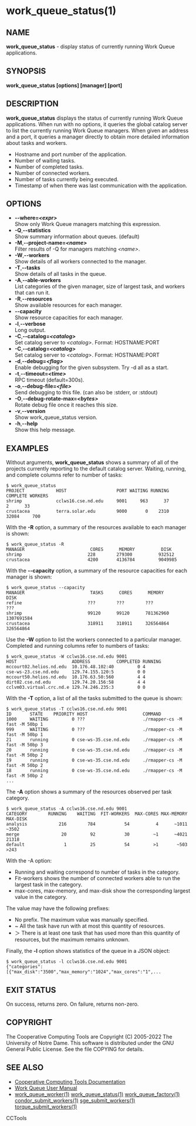 






















# work_queue_status(1)

## NAME
**work_queue_status** - display status of currently running Work Queue applications.

## SYNOPSIS
**work_queue_status [options] [manager] [port]**

## DESCRIPTION

**work_queue_status** displays the status of currently running Work Queue applications.
When run with no options, it queries the global catalog server to list the currently running
Work Queue managers.  When given an address and a port, it queries a manager directly to obtain
more detailed information about tasks and workers.


- Hostname and port number of the application.
- Number of waiting tasks.
- Number of completed tasks.
- Number of connected workers.
- Number of tasks currently being executed.
- Timestamp of when there was last communication with the application.


## OPTIONS

- **--where=_&lt;expr&gt;_**<br /> Show only Work Queue managers matching this expression.
- **-Q**,**--statistics**<br />Show summary information about queues. (default)
- **-M**,**--project-name=_&lt;name&gt;_**<br />Filter results of -Q for managers matching _&lt;name&gt;_.
- **-W**,**--workers**<br />Show details of all workers connected to the manager.
- **-T**,**--tasks**<br />Show details of all tasks in the queue.
- **-A**,**--able-workers**<br />List categories of the given manager, size of largest task, and workers that can run it.
- **-R**,**--resources**<br />Show available resources for each manager.
- **--capacity**<br />Show resource capacities for each manager.
- **-l**,**--verbose**<br />Long output.
- **-C**,**--catalog=_&lt;catalog&gt;_**<br />Set catalog server to _&lt;catalog&gt;_. Format: HOSTNAME:PORT
- **-C**,**--catalog=_&lt;catalog&gt;_**<br />Set catalog server to _&lt;catalog&gt;_. Format: HOSTNAME:PORT
- **-d**,**--debug=_&lt;flag&gt;_**<br />Enable debugging for the given subsystem. Try -d all as a start.
- **-t**,**--timeout=_&lt;time&gt;_**<br />RPC timeout (default=300s).
- **-o**,**--debug-file=_&lt;file&gt;_**<br />Send debugging to this file. (can also be :stderr, or :stdout)
- **-O**,**--debug-rotate-max=_&lt;bytes&gt;_**<br />Rotate debug file once it reaches this size.
- **-v**,**--version**<br />Show work_queue_status version.
- **-h**,**--help**<br />Show this help message.


## EXAMPLES

Without arguments, **work_queue_status** shows a summary of all of the
projects currently reporting to the default catalog server. Waiting, running,
and complete columns refer to number of tasks:

```
$ work_queue_status
PROJECT            HOST                   PORT WAITING RUNNING COMPLETE WORKERS
shrimp             cclws16.cse.nd.edu     9001     963      37        2      33
crustacea          terra.solar.edu        9000       0    2310    32084     700
```

With the **-R** option, a summary of the resources available to each manager is shown:

```
$ work_queue_status -R
MANAGER                         CORES      MEMORY          DISK
shrimp                         228        279300          932512
crustacea                      4200       4136784         9049985
```

With the **--capacity** option, a summary of the resource capacities for each manager is shown:

```
$ work_queue_status --capacity
MANAGER                         TASKS      CORES      MEMORY          DISK
refine                         ???        ???        ???             ???
shrimp                         99120      99120      781362960       1307691584
crustacea                      318911     318911     326564864       326564864
```

Use the **-W** option to list the workers connected to a particular manager.
Completed and running columns refer to numbers of tasks:

```
$ work_queue_status -W cclws16.cse.nd.edu 9001
HOST                     ADDRESS          COMPLETED RUNNING
mccourt02.helios.nd.edu  10.176.48.102:40         0 4
cse-ws-23.cse.nd.edu     129.74.155.120:5         0 0
mccourt50.helios.nd.edu  10.176.63.50:560         4 4
dirt02.cse.nd.edu        129.74.20.156:58         4 4
cclvm03.virtual.crc.nd.e 129.74.246.235:3         0 0
```

With the **-T** option, a list of all the tasks submitted to the queue is shown:

```
$ work_queue_status -T cclws16.cse.nd.edu 9001
ID       STATE    PRIORITY HOST                     COMMAND
1000     WAITING         0 ???                      ./rmapper-cs -M fast -M 50bp 1
999      WAITING         0 ???                      ./rmapper-cs -M fast -M 50bp 1
21       running         0 cse-ws-35.cse.nd.edu     ./rmapper-cs -M fast -M 50bp 3
20       running         0 cse-ws-35.cse.nd.edu     ./rmapper-cs -M fast -M 50bp 2
19       running         0 cse-ws-35.cse.nd.edu     ./rmapper-cs -M fast -M 50bp 2
18       running         0 cse-ws-35.cse.nd.edu     ./rmapper-cs -M fast -M 50bp 2
...
```


The **-A** option shows a summary of the resources observed per task
category.

```
$ work_queue_status -A cclws16.cse.nd.edu 9001
CATEGORY        RUNNING    WAITING  FIT-WORKERS  MAX-CORES MAX-MEMORY   MAX-DISK
analysis            216        784           54          4      ~1011      ~3502
merge                20         92           30         ~1      ~4021      21318
default               1         25           54         >1       ~503       >243
```

With the -A option:

- Running and waiting correspond to number of tasks in the category.
- Fit-workers shows the number of connected workers able to run the largest task in the category.
- max-cores, max-memory, and max-disk show the corresponding largest value in the category.


The value may have the following prefixes:

- No prefix. The maximum value was manually specified.
- ~ All the task have run with at most this quantity of resources.
- ＞ There is at least one task that has used more than this quantity of resources, but the maximum remains unknown.



Finally, the **-l** option shows statistics of the queue in a JSON object:

```
$ work_queue_status -l cclws16.cse.nd.edu 9001
{"categories":[{"max_disk":"3500","max_memory":"1024","max_cores":"1",...
```

## EXIT STATUS
On success, returns zero.  On failure, returns non-zero.

## COPYRIGHT

The Cooperative Computing Tools are Copyright (C) 2005-2022 The University of Notre Dame.  This software is distributed under the GNU General Public License.  See the file COPYING for details.

## SEE ALSO


- [Cooperative Computing Tools Documentation]("../index.html")
- [Work Queue User Manual]("../workqueue.html")
- [work_queue_worker(1)](work_queue_worker.md) [work_queue_status(1)](work_queue_status.md) [work_queue_factory(1)](work_queue_factory.md) [condor_submit_workers(1)](condor_submit_workers.md) [sge_submit_workers(1)](sge_submit_workers.md) [torque_submit_workers(1)](torque_submit_workers.md) 


CCTools
